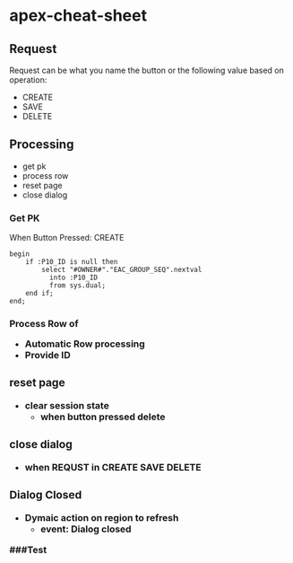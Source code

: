 # apex-cheat-sheet

## Request
Request can be what you name the button or the following value based on operation:
- CREATE
- SAVE
- DELETE

## Processing
- get pk
- process row
- reset page
- close dialog

### Get PK
When Button Pressed: CREATE
```
begin 
    if :P10_ID is null then
        select "#OWNER#"."EAC_GROUP_SEQ".nextval
          into :P10_ID
          from sys.dual;
    end if;
end;
```

### Process Row of <Table>
- Automatic Row processing 
- Provide ID

### reset page
- clear session state
  - when button pressed delete

### close dialog
- when REQUST in CREATE SAVE DELETE

### Dialog Closed
- Dymaic action on region to refresh
  - event: Dialog closed

###Test

